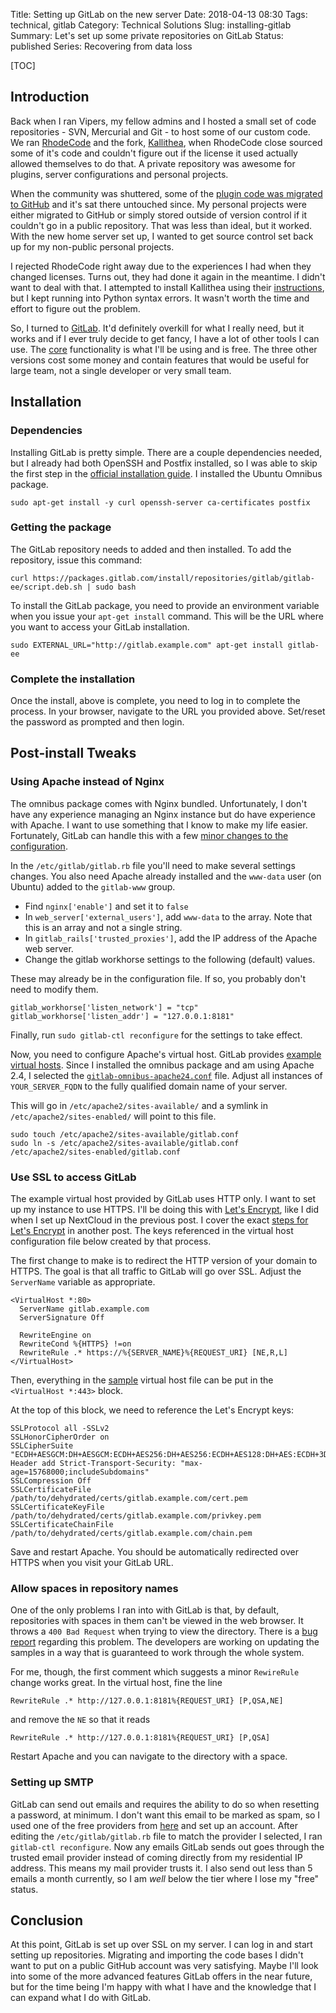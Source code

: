 Title: Setting up GitLab on the new server
Date: 2018-04-13 08:30
Tags: technical, gitlab
Category: Technical Solutions
Slug: installing-gitlab
Summary: Let's set up some private repositories on GitLab
Status: published
Series: Recovering from data loss

[TOC]

## Introduction

Back when I ran Vipers, my fellow admins and I hosted a small set of code repositories -
SVN, Mercurial and Git - to host some of our custom code. We ran [RhodeCode][rhode] and
the fork, [Kallithea][kallithea], when RhodeCode close sourced some of it's code and
couldn't figure out if the license it used actually allowed themselves to do that. A private
repository was awesome for plugins, server configurations and personal projects.

When the community was shuttered, some of the [plugin code was migrated to GitHub][plugins] and it's
sat there untouched since. My personal projects were either migrated to GitHub or
simply stored outside of version control if it couldn't go in a public repository. That was
less than ideal, but it worked. With the new home server set up, I wanted to get source control set
back up for my non-public personal projects.

I rejected RhodeCode right away due to the experiences I had when they changed licenses. Turns out,
they had done it again in the meantime. I didn't want to deal with that. I attempted to install
Kallithea using their [instructions][1], but I kept running into Python syntax errors. It wasn't
worth the time and effort to figure out the problem.

So, I turned to [GitLab][2]. It'd definitely overkill for what I really need, but it works and
if I ever truly decide to get fancy, I have a lot of other tools I can use. The [core][3] functionality
is what I'll be using and is free. The three other versions cost some money and contain features that
would be useful for large team, not a single developer or very small team.

## Installation

### Dependencies 

Installing GitLab is pretty simple. There are a couple dependencies needed, but I already had both OpenSSH 
and Postfix installed, so I was able to skip the first step in the [official installation guide][4]. I installed
the Ubuntu Omnibus package.

    sudo apt-get install -y curl openssh-server ca-certificates postfix

### Getting the package

The GitLab repository needs to added and then installed. To add the repository, issue this command:

    curl https://packages.gitlab.com/install/repositories/gitlab/gitlab-ee/script.deb.sh | sudo bash

To install the GitLab package, you need to provide an environment variable when you issue your
`apt-get install` command. This will be the URL where you want to access your GitLab installation.

    sudo EXTERNAL_URL="http://gitlab.example.com" apt-get install gitlab-ee

### Complete the installation

Once the install, above is complete, you need to log in to complete the process. In your browser,
navigate to the URL you provided above. Set/reset the password as prompted and then login. 

## Post-install Tweaks

### Using Apache instead of Nginx

The omnibus package comes with Nginx bundled. Unfortunately, I don't have any experience managing
an Nginx instance but do have experience with Apache. I want to use something that I know to make
my life easier. Fortunately, GitLab can handle this with a few [minor changes to the configuration][5]. 

In the `/etc/gitlab/gitlab.rb` file you'll need to make several settings changes. You also need Apache 
already installed and the `www-data` user (on Ubuntu) added to the `gitlab-www` group.

 * Find `nginx['enable']` and set it to `false`
 * In `web_server['external_users']`, add `www-data` to the array. Note that this is an array and not a single string.
 * In `gitlab_rails['trusted_proxies']`, add the IP address of the Apache web server. 
 * Change the gitlab workhorse settings to the following (default) values. 

These may already be in the configuration file. If so, you probably don't need to modify them.

	gitlab_workhorse['listen_network'] = "tcp"
	gitlab_workhorse['listen_addr'] = "127.0.0.1:8181"

Finally, run `sudo gitlab-ctl reconfigure` for the settings to take effect.

Now, you need to configure Apache's virtual host. GitLab provides [example virtual hosts][5]. Since I installed
the omnibus package and am using Apache 2.4, I selected the [`gitlab-omnibus-apache24.conf`][6] file. Adjust all
instances of `YOUR_SERVER_FQDN` to the fully qualified domain name of your server.

This will go in `/etc/apache2/sites-available/` and a symlink in `/etc/apache2/sites-enabled/` will point to this file.

    sudo touch /etc/apache2/sites-available/gitlab.conf
	sudo ln -s /etc/apache2/sites-available/gitlab.conf /etc/apache2/sites-enabled/gitlab.conf 

### Use SSL to access GitLab

The example virtual host provided by GitLab uses HTTP only. I want to set up my instance to use HTTPS. I'll be 
doing this with [Let's Encrypt][7], like I did when I set up NextCloud in the previous post. I cover the exact 
[steps for Let's Encrypt][ssl] in another post. The keys referenced in the virtual host configuration file below created 
by that process. 

The first change to make is to redirect the HTTP version of your domain to HTTPS. The goal is that all traffic to
GitLab will go over SSL. Adjust the `ServerName` variable as appropriate.

	<VirtualHost *:80>
	  ServerName gitlab.example.com
	  ServerSignature Off

	  RewriteEngine on
	  RewriteCond %{HTTPS} !=on
	  RewriteRule .* https://%{SERVER_NAME}%{REQUEST_URI} [NE,R,L]
	</VirtualHost>

Then, everything in the [sample][6] virtual host file can be put in the `<VirtualHost *:443>` block.

At the top of this block, we need to reference the Let's Encrypt keys:

	SSLProtocol all -SSLv2
	SSLHonorCipherOrder on
	SSLCipherSuite "ECDH+AESGCM:DH+AESGCM:ECDH+AES256:DH+AES256:ECDH+AES128:DH+AES:ECDH+3DES:DH+3DES:RSA+AESGCM:RSA+AES:RSA+3DES:!aNULL:!MD5:!DSS"
	Header add Strict-Transport-Security: "max-age=15768000;includeSubdomains"
	SSLCompression Off
	SSLCertificateFile /path/to/dehydrated/certs/gitlab.example.com/cert.pem
	SSLCertificateKeyFile /path/to/dehydrated/certs/gitlab.example.com/privkey.pem
	SSLCertificateChainFile /path/to/dehydrated/certs/gitlab.example.com/chain.pem

Save and restart Apache. You should be automatically redirected over HTTPS when you visit your GitLab URL.

### Allow spaces in repository names

One of the only problems I ran into with GitLab is that, by default, repositories with spaces in them can't be viewed
in the web browser. It throws a `400 Bad Request` when trying to view the directory. There is a [bug report][9] 
regarding this problem. The developers are working on updating the samples in a way that is guaranteed to work through
the whole system. 

For me, though, the first comment which suggests a minor `RewireRule` change works great. In the virtual host, fine the line

    RewriteRule .* http://127.0.0.1:8181%{REQUEST_URI} [P,QSA,NE]

and remove the `NE` so that it reads

    RewriteRule .* http://127.0.0.1:8181%{REQUEST_URI} [P,QSA]

Restart Apache and you can navigate to the directory with a space.

### Setting up SMTP

GitLab can send out emails and requires the ability to do so when resetting a password, at minimum. I don't want this
email to be marked as spam, so I used one of the free providers from [here][10] and set up an account. After editing the 
`/etc/gitlab/gitlab.rb` file to match the provider I selected, I ran `gitlab-ctl reconfigure`. Now any emails GitLab
sends out goes through the trusted email provider instead of coming directly from my residential IP address. This means 
my mail provider trusts it. I also send out less than 5 emails a month currently, so I am *well* below the tier where I
lose my "free" status.

## Conclusion

At this point, GitLab is set up over SSL on my server. I can log in and start setting up repositories. Migrating and importing 
the code bases I didn't want to put on a public GitHub account was very satisfying. Maybe I'll look into some of the 
more advanced features GitLab offers in the near future, but for the time being I'm happy with what I have and the 
knowledge that I can expand what I do with GitLab.


 [rhode]: https://rhodecode.com/
 [kallithea]: https://kallithea-scm.org/
 [plugins]: https://github.com/AWegnerGitHub/Vipers-Server-Plugins
 [1]: http://kallithea.readthedocs.io/en/stable/installation.html
 [2]: https://about.gitlab.com/
 [3]: https://about.gitlab.com/pricing/self-hosted/feature-comparison/
 [4]: https://about.gitlab.com/installation/#ubuntu
 [5]: https://gitlab.com/gitlab-org/gitlab-recipes/tree/master/web-server/apache
 [6]: https://gitlab.com/gitlab-org/gitlab-recipes/blob/master/web-server/apache/gitlab-omnibus-apache24.conf
 [7]: https://letsencrypt.org/
 [8]: {filename}2018_03_27_installing_nextcloud.md
 [9]: https://gitlab.com/gitlab-org/gitlab/-/issues/18213
 [10]: https://docs.gitlab.com/omnibus/settings/smtp.html#smtp-settings
 [ssl]: {filename}2018_04_25_setup_cloudflare_letsencrypt.md